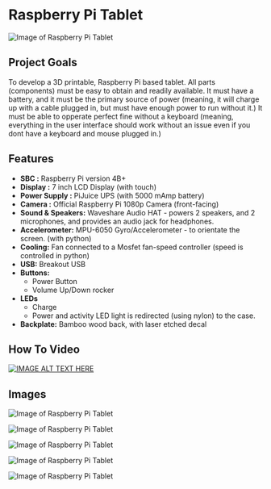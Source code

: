 # Raspberry Pi Tablet

![Image of Raspberry Pi Tablet](https://github.com/InnovateAsterisk/Raspberry-Pi-Tablet/blob/master/V2/Pictures/IMG_3692_web.jpg)

## Project Goals
To develop a 3D printable, Raspberry Pi based tablet. All parts (components) must be easy to obtain and readily available. It must have a battery, and it must be the primary source of power (meaning, it will charge up with a cable plugged in, but must have enough power to run without it.) It must be able to opperate perfect fine without a keyboard (meaning, everything in the user interface should work without an issue even if you dont have a keyboard and mouse plugged in.)

## Features
- **SBC :** Raspberry Pi version 4B+
- **Display :** 7 inch LCD Display (with touch)
- **Power Supply :** PiJuice UPS (with 5000 mAmp battery)
- **Camera :** Official Raspberry Pi 1080p Camera (front-facing)
- **Sound & Speakers:** Waveshare Audio HAT - powers 2 speakers, and 2 microphones, and provides an audio jack for headphones.
- **Accelerometer:** MPU-6050 Gyro/Accelerometer - to orientate the screen. (with python)
- **Cooling:** Fan connected to a Mosfet fan-speed controller (speed is controlled in python)
- **USB:** Breakout USB
- **Buttons:**
  - Power Button
  - Volume Up/Down rocker
- **LEDs**
  - Charge
  - Power and activity LED light is redirected (using nylon) to the case.
- **Backplate:** Bamboo wood back, with laser etched decal

## How To Video 
[![IMAGE ALT TEXT HERE](https://img.youtube.com/vi/wbJU22Zt_uo/0.jpg)](https://www.youtube.com/watch?v=wbJU22Zt_uo)

## Images
![Image of Raspberry Pi Tablet](https://github.com/InnovateAsterisk/Raspberry-Pi-Tablet/blob/master/V2/Pictures/IMG_3691_web.jpg)

![Image of Raspberry Pi Tablet](https://github.com/InnovateAsterisk/Raspberry-Pi-Tablet/blob/master/V2/Pictures/IMG_3689_web.jpg)

![Image of Raspberry Pi Tablet](https://github.com/InnovateAsterisk/Raspberry-Pi-Tablet/blob/master/V2/Pictures/IMG_3650_web.jpg)

![Image of Raspberry Pi Tablet](https://github.com/InnovateAsterisk/Raspberry-Pi-Tablet/blob/master/V2/Pictures/Render_1_web.jpg)

![Image of Raspberry Pi Tablet](https://github.com/InnovateAsterisk/Raspberry-Pi-Tablet/blob/master/V2/Pictures/Render_2_web.jpg)